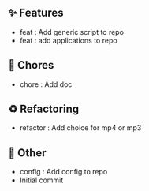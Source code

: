 ## ✨ Features

- feat : Add generic script to repo
- feat : add applications to repo

## 🧹 Chores

- chore : Add doc

## ♻️ Refactoring

- refactor : Add choice for mp4 or mp3

## 🔧 Other

- config : Add config to repo
- Initial commit


